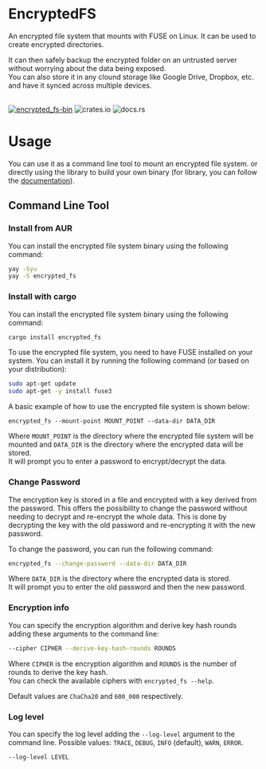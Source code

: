 # EncryptedFS

An encrypted file system that mounts with FUSE on Linux. It can be used to create encrypted directories.

It can then safely backup the encrypted folder on an untrusted server without worrying about the data being exposed.\
You can also store it in any clound storage like Google Drive, Dropbox, etc. and have it synced across multiple devices.

\
[![encrypted_fs-bin](https://img.shields.io/aur/version/encrypted_fs-bin?color=1793d1&label=encrypted_fs-bin&logo=arch-linux)](https://aur.archlinux.org/packages/encrypted_fs-bin/)
![crates.io](https://img.shields.io/crates/v/encrypted_fs.svg)
![docs.rs](https://img.shields.io/docsrs/encrypted_fs?label=docs.rs)

# Usage

You can use it as a command line tool to mount an encrypted file system. or directly using the library to build your own binary (for library, you can follow the [documentation](https://docs.rs/encrypted_fs/latest/encrypted_fs/)).

## Command Line Tool

### Install from AUR

You can install the encrypted file system binary using the following command:
```bash
yay -Syu
yay -S encrypted_fs
```

### Install with cargo

You can install the encrypted file system binary using the following command:
```bash
cargo install encrypted_fs
```

To use the encrypted file system, you need to have FUSE installed on your system. You can install it by running the following command (or based on your distribution):
```bash
sudo apt-get update
sudo apt-get -y install fuse3
```
A basic example of how to use the encrypted file system is shown below:

```
encrypted_fs --mount-point MOUNT_POINT --data-dir DATA_DIR
```
Where `MOUNT_POINT` is the directory where the encrypted file system will be mounted and `DATA_DIR` is the directory where the encrypted data will be stored.\
It will prompt you to enter a password to encrypt/decrypt the data.

### Change Password

The encryption key is stored in a file and encrypted with a key derived from the password.
This offers the possibility to change the password without needing to decrypt and re-encrypt the whole data.
This is done by decrypting the key with the old password and re-encrypting it with the new password.

To change the password, you can run the following command:
```bash
encrypted_fs --change-password --data-dir DATA_DIR
```
Where `DATA_DIR` is the directory where the encrypted data is stored.\
It will prompt you to enter the old password and then the new password.

### Encryption info

You can specify the encryption algorithm and derive key hash rounds adding these arguments to the command line:

```bash
--cipher CIPHER --derive-key-hash-rounds ROUNDS
```
Where `CIPHER` is the encryption algorithm and `ROUNDS` is the number of rounds to derive the key hash.\
You can check the available ciphers with `encrypted_fs --help`.

Default values are `ChaCha20` and `600_000` respectively.

### Log level
You can specify the log level adding the `--log-level` argument to the command line. Possible values: `TRACE`, `DEBUG`, `INFO` (default), `WARN`, `ERROR`.

```bash
--log-level LEVEL
```
